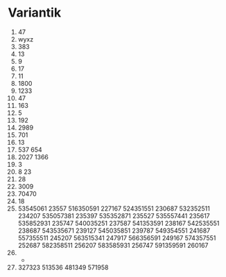 # Variantik
1. 47
2. wyxz
3. 383
4. 13
5. 9
6. 17
7. 11
8. 1800
9. 1233
10. 47
11. 163
12. 5
13. 192
14. 2989
15. 701
16. 13
17. 537 654
18. 2027 1366
19. 3
20. 8 23
21. 28
22. 3009
23. 70470
24. 18
25. 53545061 23557
516350591 227167
524351551 230687
532352511 234207
535057381 235397
535352871 235527
535557441 235617
535852931 235747
540035251 237587
541353591 238167
542535551 238687
543535671 239127
545035851 239787
549354551 241687
557355511 245207
563515341 247917
566356591 249167
574357551 252687
582358511 256207
583585931 256747
591359591 260167
26. -
27. 327323 513536
481349 571958